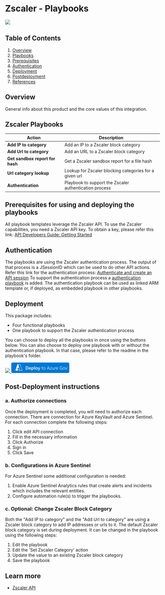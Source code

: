 # Zscaler - Playbooks

<img src="./Images/Zscaler.png" width="200"><br>
## Table of Contents

1. [Overview](#overview)
1. [Playbooks](#playbooks)
1. [Prerequisites](prerequisites)
1. [Authentication](#Authentication)
1. [Deployment](#deployment)
1. [Postdeployment](#postdeployment)
1. [References](#references)

<a name="overview"></a>

## Overview
General info about this product and the core values of this integration. <br>


<a name="playbooks"></a>

## Zscaler Playbooks

| Action | Description |
| --------- | -------------- |
| **Add IP to category** | Add an IP to a Zscaler block category |
| **Add Url to category** | Add an URL to a Zscaler block category |
| **Get sandbox report for hash** | Get a Zscaler sandbox report for a file hash |
| **Url category lookup** | Lookup for Zscaler blocking categories for a given url |
| **Authentication** | Playbook to support the Zscaler authentication process |

<a name="prerequisites"></a>

## Prerequisites for using and deploying the playbooks
All playbook templates leverage the Zscaler API. To use the Zscaler capabilities, you need a Zscaler API key. To obtain a key, please refer this link: [API Developers Guide: Getting Started](https://help.zscaler.com/zia/api-getting-started)

<a name="authentication"></a>

## Authentication

The playbooks are using the Zscaler authentication process. The output of that process is a JSessionID which can be used to do other API actions. Refer this link for the authentication process: [Authenticate and create an API session](https://help.zscaler.com/zia/api-getting-started#CreateSession) To support the authentication process a [authentication playbook](../authentication/readme.md) is added. The authentication playbook can be used as linked ARM template or, if deployed, as embedded playbook in other playbooks. 


<a name="deployment"></a>

## Deployment 

This package includes:

* Four functional playbooks
* One playbook to support the Zscaler authentication process

You can choose to deploy all the playbooks in once using the buttons below. You can also choose to deploy one playbook with or without the authentication playbook. In that case, please refer to the readme in the playbook's folder.

<a href="https://portal.azure.com/#create/Microsoft.Template/uri/https%3A%2F%2Fraw.githubusercontent.com%2FAzure%2FAzure-Sentinel%2Fmaster%2FPlaybooks%2FZscaler%2Fazuredeploy.json" target="_blank">
    <img src="https://aka.ms/deploytoazurebutton"/>
</a>

<a href="https://portal.azure.us/#create/Microsoft.Template/uri/https%3A%2F%2Fraw.githubusercontent.com%2FAzure%2FAzure-Sentinel%2Fmaster%2FPlaybooks%2FZscaler%2Fazuredeploy.json" target="_blank">
   <img src="https://raw.githubusercontent.com/Azure/azure-quickstart-templates/master/1-CONTRIBUTION-GUIDE/images/deploytoazuregov.png"/>    
</a>

<a name="postdeployment"></a>

## Post-Deployment instructions 

### a. Authorize connections
Once the deployment is completed, you will need to authorize each connection. There are connection for Azure KeyVault and Azure Sentinel. For each connection complete the following steps:
 1. Click edit API connection
 1. Fill in the necessary information
 1. Click Authorize
 1. Sign in
 1. Click Save

### b. Configurations in Azure Sentinel
For Azure Sentinel some additional configuration is needed:
1. Enable Azure Sentinel Analytics rules that create alerts and incidents which includes the relevant entities.
1. Configure automation rule(s) to trigger the playbooks.

### c. Optional: Change Zscaler Block Category
Both the "Add IP to category" and the "Add Url to category" are using a Zscaler block category to add IP addresses or urls to it. The default Zscaler block category is set during deployment. It can be changed in the playbook using the following steps:
1. Edit the playbook
1. Edit the 'Set Zscaler Category' action
1. Update the value to an existing Zscaler block category
1. Save the playbook

<a name="references"></a>

## Learn more
* <a href="https://help.zscaler.com/zia/api" target="_blank">Zscaler API</a>